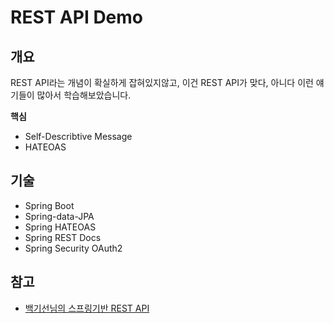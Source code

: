 # REST API Demo

## 개요
REST API라는 개념이 확실하게 잡혀있지않고, 이건 REST API가 맞다, 아니다 이런 얘기들이 많아서 학습해보았습니다.

**핵심**
- Self-Describtive Message
- HATEOAS

## 기술
- Spring Boot
- Spring-data-JPA
- Spring HATEOAS
- Spring REST Docs
- Spring Security OAuth2

## 참고
- [백기선님의 스프링기반 REST API](https://www.inflearn.com/course/spring_rest-api/)